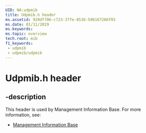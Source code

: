```yaml
---
UID: NA:udpmib
title: Udpmib.h header
ms.assetid: 920df706-c723-37fe-8536-596167286f93
ms.date: 01/11/2019
ms.keywords: 
ms.topic: overview
tech.root: mib
f1_keywords:
 - udpmib
 - udpmib/udpmib
---
```


# Udpmib.h header


## -description

This header is used by Management Information Base. For more information, see:

- [Management Information Base](../_mib/index.md)

